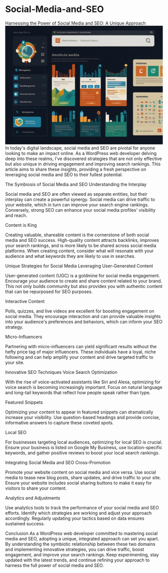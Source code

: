 # Social-Media-and-SEO
Harnessing the Power of Social Media and SEO: A Unique Approach
<img src="https://github.com/mah1in-sarkar/Social-Media-and-SEO/blob/main/Default_Create_an_engaging_and_visually_appealing_image_that_e_1.jpg">
In today's digital landscape, social media and SEO are pivotal for anyone looking to make an impact online. As a WordPress web developer delving deep into these realms, I've discovered strategies that are not only effective but also unique in driving engagement and improving search rankings. This article aims to share these insights, providing a fresh perspective on leveraging social media and SEO to their fullest potential.

The Symbiosis of Social Media and SEO
Understanding the Interplay

Social media and SEO are often viewed as separate entities, but their interplay can create a powerful synergy. Social media can drive traffic to your website, which in turn can improve your search engine rankings. Conversely, strong SEO can enhance your social media profiles' visibility and reach.

Content is King

Creating valuable, shareable content is the cornerstone of both social media and SEO success. High-quality content attracts backlinks, improves your search rankings, and is more likely to be shared across social media platforms. When creating content, consider what will resonate with your audience and what keywords they are likely to use in searches.

Unique Strategies for Social Media
Leveraging User-Generated Content

User-generated content (UGC) is a goldmine for social media engagement. Encourage your audience to create and share content related to your brand. This not only builds community but also provides you with authentic content that can be repurposed for SEO purposes.

Interactive Content

Polls, quizzes, and live videos are excellent for boosting engagement on social media. They encourage interaction and can provide valuable insights into your audience's preferences and behaviors, which can inform your SEO strategy.

Micro-Influencers

Partnering with micro-influencers can yield significant results without the hefty price tag of major influencers. These individuals have a loyal, niche following and can help amplify your content and drive targeted traffic to your site.

Innovative SEO Techniques
Voice Search Optimization

With the rise of voice-activated assistants like Siri and Alexa, optimizing for voice search is becoming increasingly important. Focus on natural language and long-tail keywords that reflect how people speak rather than type.

Featured Snippets

Optimizing your content to appear in featured snippets can dramatically increase your visibility. Use question-based headings and provide concise, informative answers to capture these coveted spots.

Local SEO

For businesses targeting local audiences, optimizing for local SEO is crucial. Ensure your business is listed on Google My Business, use location-specific keywords, and gather positive reviews to boost your local search rankings.

Integrating Social Media and SEO
Cross-Promotion

Promote your website content on social media and vice versa. Use social media to tease new blog posts, share updates, and drive traffic to your site. Ensure your website includes social sharing buttons to make it easy for visitors to share your content.

Analytics and Adjustments

Use analytics tools to track the performance of your social media and SEO efforts. Identify which strategies are working and adjust your approach accordingly. Regularly updating your tactics based on data ensures sustained success.

Conclusion
As a WordPress web developer committed to mastering social media and SEO, adopting a unique, integrated approach can set you apart. By understanding the symbiotic relationship between these two domains and implementing innovative strategies, you can drive traffic, boost engagement, and improve your search rankings. Keep experimenting, stay updated with the latest trends, and continue refining your approach to harness the full power of social media and SEO.

